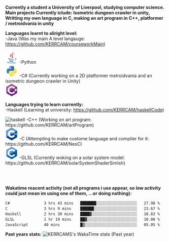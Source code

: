 **Currently a student a University of Liverpool, studying computer science. Main projects Currently iclude: Isometric dungeon crawler in unity, Writting my own language in C, making an art program in C++, platformer / metroidvania  in unity** <br>
 
<!--! 
![Wakatime lifetime stats](https://github-readme-stats.vercel.app/api/wakatime?username=KERRCAM) 
![Top Langs](https://github-readme-stats.vercel.app/api/top-langs/?username=KERRCAM&hide=CMake,Makefile,C) 
--> 
**Languages learnt to aliright level:** <br>
-Java (Was my main A level langauge: https://github.com/KERRCAM/courseworkMain) <br> 

<img src="https://raw.githubusercontent.com/devicons/devicon/master/icons/java/java-original.svg" alt="java" width="40" height="40"/> 
-Python <br>

<img src="https://raw.githubusercontent.com/devicons/devicon/master/icons/python/python-original.svg" alt="python" width="40" height="40"/>
-C# (Currently working on a 2D platformer metroidvania and an isometric dungeon crawler in Unity) <br>

<img src="https://raw.githubusercontent.com/devicons/devicon/master/icons/csharp/csharp-original.svg" alt="csharp" width="40" height="40"/> 


**Languages trying to learn currently:** <br>
-Haskell (Learning at university: https://github.com/KERRCAM/haskellCode) <br> 

<img src="https://upload.wikimedia.org/wikipedia/commons/1/1c/Haskell-Logo.svg" alt="haskell" width="40" height="40"/>
-C++ (Working on art program: https://github.com/KERRCAM/artProgram) <br>

<img src="https://raw.githubusercontent.com/devicons/devicon/master/icons/cplusplus/cplusplus-original.svg" alt="cplusplus" width="40" height="40"/>
-C (Attempting to make custome language and compiler for it: https://github.com/KERRCAM/NesC) <br>  

<img src="https://raw.githubusercontent.com/devicons/devicon/master/icons/c/c-original.svg" alt="c" width="40" height="40"/> 
 -GLSL (Currently woking on a solar system model: https://github.com/KERRCAM/solarSystemShaderSimIsh)<br>
 <br>


<p align="left"> <a href="https://www.cprogramming.com/" target="_blank" rel="noreferrer">  </a> <a href="https://www.w3schools.com/cpp/" target="_blank" rel="noreferrer">  </a> <a href="https://www.w3schools.com/cs/" target="_blank" rel="noreferrer">  </a> <a href="https://www.haskell.org/" target="_blank" rel="noreferrer">  </a> <a href="https://www.java.com" target="_blank" rel="noreferrer">  </a> <a href="https://developer.mozilla.org/en-US/docs/Web/JavaScript" target="_blank" rel="noreferrer">  </a> <a href="https://kotlinlang.org" target="_blank" rel="noreferrer">  </a> <a href="https://nodejs.org" target="_blank" rel="noreferrer">  </a> <a href="https://www.python.org" target="_blank" rel="noreferrer">  </a> <a href="https://unity.com/" target="_blank" rel="noreferrer">  </a> </p>  
<br> 

**Wakatime reacent activity (not all programs i use appear, so low activity could just mean im using one of them, ...or doing nothing):**
<!--START_SECTION:waka-->

```txt
C#               3 hrs 43 mins   ███████░░░░░░░░░░░░░░░░░░   27.98 %
C                3 hrs 9 mins    ██████░░░░░░░░░░░░░░░░░░░   23.67 %
Haskell          2 hrs 30 mins   ████▓░░░░░░░░░░░░░░░░░░░░   18.83 %
GLSL             1 hr 19 mins    ██▓░░░░░░░░░░░░░░░░░░░░░░   10.00 %
JavaScript       40 mins         █▒░░░░░░░░░░░░░░░░░░░░░░░   05.05 %
```

<!--END_SECTION:waka-->    
<!--! 
seems fairly inacurate


--> 
**Past years stats:**
![KERRCAMS's WakaTime stats (Past year)](https://github-readme-stats.vercel.app/api/wakatime?username=KERRCAM&layout=compact)


<!--! 
![Top Langs](https://github-readme-stats.vercel.app/api/top-langs/?username=KERRCAM&layout=compact) 
--> 



